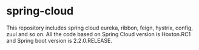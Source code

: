 # spring-cloud
This repository includes spring cloud eureka, ribbon, feign, hystrix, config, zuul and so on. All the code based on Spring Cloud version is Hoxton.RC1 and Spring boot version is 2.2.0.RELEASE.
